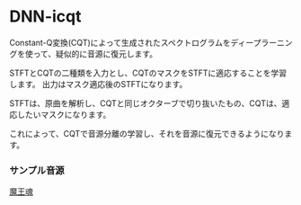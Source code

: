 # DNN-icqt

Constant-Q変換(CQT)によって生成されたスペクトログラムをディープラーニングを使って、疑似的に音源に復元します。


STFTとCQTの二種類を入力とし、CQTのマスクをSTFTに適応することを学習します。
出力はマスク適応後のSTFTになります。

STFTは、原曲を解析し、CQTと同じオクターブで切り抜いたもの、CQTは、適応したいマスクになります。

これによって、CQTで音源分離の学習し、それを音源に復元できるようになります。


### サンプル音源
[魔王魂](https://maoudamashii.jokersounds.com/)
